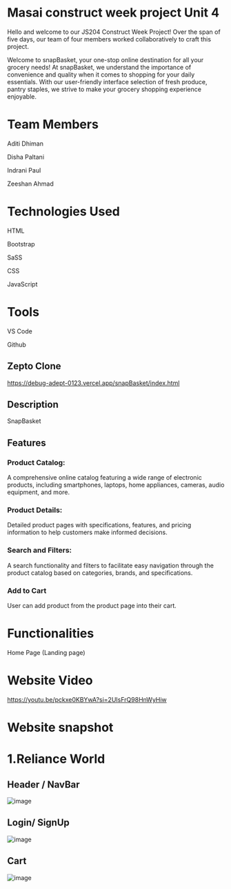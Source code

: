 # Masai construct week project Unit 4
Hello and welcome to our JS204 Construct Week Project! Over the span of five days, our team of four members worked collaboratively to craft this project.

Welcome to snapBasket, your one-stop online destination for all your grocery needs! At snapBasket, we understand the importance of convenience and quality when it comes to shopping for your daily essentials. With our user-friendly interface selection of fresh produce, pantry staples, we strive to make your grocery shopping experience enjoyable.
# Team Members

Aditi Dhiman

Disha Paltani

Indrani Paul

Zeeshan Ahmad


# Technologies Used

HTML

Bootstrap

SaSS

CSS

JavaScript


# Tools

VS Code

Github

## 

## Zepto  Clone
https://debug-adept-0123.vercel.app/snapBasket/index.html

## Description 
SnapBasket 
## Features
### Product Catalog:
A comprehensive online catalog featuring a wide range of electronic products, including smartphones, laptops, home appliances, cameras, audio equipment, and more.

### Product Details: 
Detailed product pages with specifications, features, and pricing information to help customers make informed decisions.

### Search and Filters: 
A search functionality and filters to facilitate easy navigation through the product catalog based on categories, brands, and specifications.

### Add to Cart
User can add product from the product page into their cart.

# Functionalities
Home Page (Landing page)

# Website Video
https://youtu.be/pckxe0KBYwA?si=2UIsFrQ98HnWyHiw


# Website snapshot
# 1.Reliance World
## Header / NavBar
![image](https://github.com/itiaditi/debug-adept-0123/assets/154405714/528f8d2c-1649-4a21-8d02-a636fcf3508d)

## Login/ SignUp
![image](https://github.com/itiaditi/debug-adept-0123/assets/154405714/f26481e0-868e-4644-9cc1-65e285242a73)


## Cart 
![image](https://github.com/itiaditi/debug-adept-0123/assets/154405714/cb325a69-ecad-4d17-a968-67705131d150)
